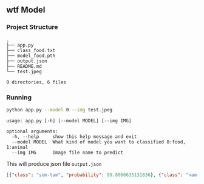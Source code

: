 ## wtf Model

### Project Structure
```
.
├── app.py
├── class_food.txt
├── model_food.pth
├── output.json
├── README.md
└── test.jpeg

0 directories, 6 files
```

### Running
```bash
python app.py --model 0 --img test.jpeg
```
```
usage: app.py [-h] [--model MODEL] [--img IMG]

optional arguments:
  -h, --help     show this help message and exit
  --model MODEL  What kind of model you want to classified 0:food, 1:animal
  --img IMG      Image file name to predict
```
This will produce json file `output.json`
```json
[{"class": "som-tam", "probability": 99.8066635131836}, {"class": "nam-prik-oong", "probability": 0.05312320962548256}, {"class": "nam-prik-nhum", "probability": 0.01790415309369564}, {"class": "pad-thai", "probability": 0.01440698653459549}, {"class": "khao-tom-mud", "probability": 0.014378681778907776}]
```